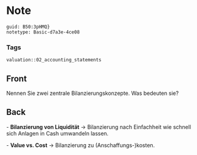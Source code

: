 # Note
```
guid: B50:3pHMQ}
notetype: Basic-d7a3e-4ce08
```

### Tags
```
valuation::02_accounting_statements
```

## Front
<p>Nennen Sie zwei zentrale Bilanzierungskonzepte. Was bedeuten
sie?

## Back
<p>- <b>Bilanzierung von Liquidität</b> -> Bilanzierung nach
Einfachheit wie schnell sich Anlagen in Cash umwandeln lassen.
<p>- <b>Value vs. Cost</b> -> Bilanzierung zu
(Anschaffungs-)kosten.
